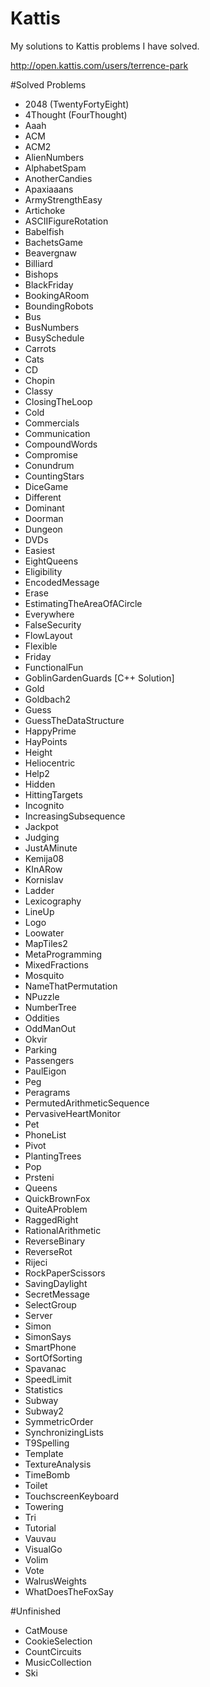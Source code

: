 # Kattis
My solutions to Kattis problems I have solved.

http://open.kattis.com/users/terrence-park

#Solved Problems
- 2048 (TwentyFortyEight)
- 4Thought (FourThought)
- Aaah
- ACM
- ACM2
- AlienNumbers
- AlphabetSpam
- AnotherCandies
- Apaxiaaans
- ArmyStrengthEasy
- Artichoke
- ASCIIFigureRotation
- Babelfish
- BachetsGame
- Beavergnaw
- Billiard
- Bishops
- BlackFriday
- BookingARoom
- BoundingRobots
- Bus
- BusNumbers
- BusySchedule
- Carrots
- Cats
- CD
- Chopin
- Classy
- ClosingTheLoop
- Cold
- Commercials
- Communication
- CompoundWords
- Compromise
- Conundrum
- CountingStars
- DiceGame
- Different
- Dominant
- Doorman
- Dungeon
- DVDs
- Easiest
- EightQueens
- Eligibility
- EncodedMessage
- Erase
- EstimatingTheAreaOfACircle
- Everywhere
- FalseSecurity
- FlowLayout
- Flexible
- Friday
- FunctionalFun
- GoblinGardenGuards [C++ Solution]
- Gold
- Goldbach2
- Guess
- GuessTheDataStructure
- HappyPrime
- HayPoints
- Height
- Heliocentric
- Help2
- Hidden
- HittingTargets
- Incognito
- IncreasingSubsequence
- Jackpot
- Judging
- JustAMinute
- Kemija08
- KInARow
- Kornislav
- Ladder
- Lexicography
- LineUp
- Logo
- Loowater
- MapTiles2
- MetaProgramming
- MixedFractions
- Mosquito
- NameThatPermutation
- NPuzzle
- NumberTree
- Oddities
- OddManOut
- Okvir
- Parking
- Passengers
- PaulEigon
- Peg
- Peragrams
- PermutedArithmeticSequence
- PervasiveHeartMonitor
- Pet
- PhoneList
- Pivot
- PlantingTrees
- Pop
- Prsteni
- Queens
- QuickBrownFox
- QuiteAProblem
- RaggedRight
- RationalArithmetic
- ReverseBinary
- ReverseRot
- Rijeci
- RockPaperScissors
- SavingDaylight
- SecretMessage
- SelectGroup
- Server
- Simon
- SimonSays
- SmartPhone
- SortOfSorting
- Spavanac
- SpeedLimit
- Statistics
- Subway
- Subway2
- SymmetricOrder
- SynchronizingLists
- T9Spelling
- Template
- TextureAnalysis
- TimeBomb
- Toilet
- TouchscreenKeyboard
- Towering
- Tri
- Tutorial
- Vauvau
- VisualGo
- Volim
- Vote
- WalrusWeights
- WhatDoesTheFoxSay

#Unfinished
- CatMouse
- CookieSelection
- CountCircuits
- MusicCollection
- Ski
